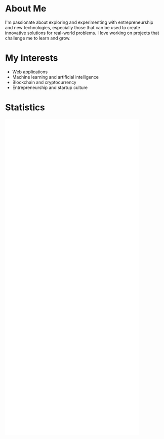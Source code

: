# About Me
I'm passionate about exploring and experimenting with entrepreneurship and new technologies, especially those that can be used to create innovative solutions for real-world problems. I love working on projects that challenge me to learn and grow.

# My Interests
- Web applications
- Machine learning and artificial intelligence
- Blockchain and cryptocurrency
- Entrepreneurship and startup culture

# Statistics
![Metrics](/github-metrics.svg)
